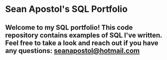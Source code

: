 # Sean Apostol's SQL Portfolio
## Welcome to my SQL portfolio! This code repository contains examples of SQL I've written. Feel free to take a look and reach out if you have any questions: seanapostol@hotmail.com
